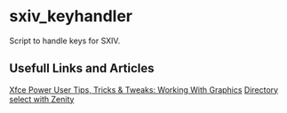 # sxiv_keyhandler
Script to handle keys for SXIV.

## Usefull Links and Articles
[Xfce Power User Tips, Tricks & Tweaks: Working With Graphics](https://pclosmag.com/html/Issues/201303/page09.html)
[Directory select with Zenity](https://stackoverflow.com/questions/42571510/directory-select-with-zenity)
